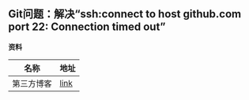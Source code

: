 ## Git问题：解决“ssh:connect to host github.com port 22: Connection timed out”

**资料**

| 名称       | 地址                                                         |
| ---------- | ------------------------------------------------------------ |
| 第三方博客 | [link](https://blog.csdn.net/weixin_45637036/article/details/106560217) |

